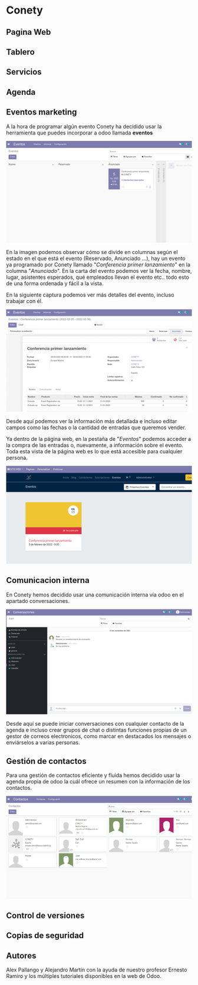 # Conety
## Pagina Web

## Tablero

## Servicios

## Agenda

## Eventos marketing

A la hora de programar algún evento Conety ha decidido usar la herramienta que puedes incorporar a odoo llamada **eventos**

![issue tab](Images/c1.png)

En la imagen podemos observar cómo se divide en columnas según el estado en el que está el evento (Reservado, Anunciado ...), hay un evento ya programado por Conety llamado "*Conferencia primer lanzamiento*" en la columna "*Anunciado*". En la carta del evento podemos ver la fecha, nombre, lugar, asistentes esperados, qué empleados llevan el evento etc.. todo esto de una forma ordenada y fácil a la vista.

En la siguiente captura podemos ver más detalles del evento, incluso trabajar con él.

![issue tab](Images/c2.png)

Desde aquí podemos ver la información más detallada e incluso editar campos como las fechas o la cantidad de entradas que queremos vender.

Ya dentro de la página web, en la pestaña de "*Eventos*" podemos acceder a la compra de las entradas o, nuevamente, a información sobre el evento. Toda esta vista de la página web es lo que está accesible para cualquier persona.  

![issue tab](Images/c3.png)
## Comunicacion interna

En Conety hemos decidido usar una comunicación interna vía odoo en el apartado conversaciones.

![issue tab](Images/c4.png)

Desde aquí se puede iniciar conversaciones con cualquier contacto de la agenda e incluso crear grupos de chat o distintas funciones propias de un gestor de correos electronicos, como marcar en destacados los mensajes o enviárselos a varias personas. 

## Gestión de contactos

Para una gestión de contactos eficiente y fluida hemos decidido usar la agenda propia de odoo la cuál ofrece un resumen con la información de los contactos.

![issue tab](Images/c5.png)

## Control de versiones

## Copias de seguridad

## Autores

Alex Pallango y Alejandro Martín con la ayuda de nuestro profesor Ernesto Ramiro y los múltiples tutoriales disponibles en la web de Odoo.